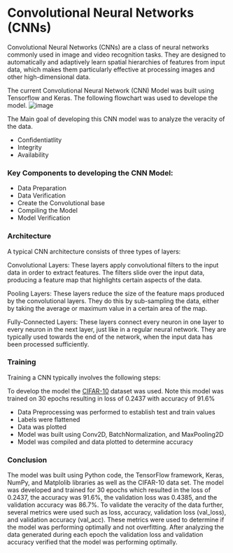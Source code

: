 # Convolutional Neural Networks (CNNs)
Convolutional Neural Networks (CNNs) are a class of neural networks commonly used in image and video recognition tasks. They are designed to automatically and adaptively learn spatial hierarchies of features from input data, which makes them particularly effective at processing images and other high-dimensional data.

The current Convolutional Neural Network (CNN) Model was built using Tensorflow and Keras.
The following flowchart was used to develope the model.
![image](https://user-images.githubusercontent.com/71196508/236646896-5a5fcc71-311e-44e0-9a88-d30efe084599.png)

The Main goal of developing this CNN model was to analyze the veracity of the data.
* Confidentiatlity
* Integrity
* Availability

### Key Components to developing the CNN Model: 
* Data Preparation
* Data Verification
* Create the Convolutional base
* Compiling the Model
* Model Verification

### Architecture
A typical CNN architecture consists of three types of layers:

Convolutional Layers: These layers apply convolutional filters to the input data in order to extract features. The filters slide over the input data, producing a feature map that highlights certain aspects of the data.

Pooling Layers: These layers reduce the size of the feature maps produced by the convolutional layers. They do this by sub-sampling the data, either by taking the average or maximum value in a certain area of the map.

Fully-Connected Layers: These layers connect every neuron in one layer to every neuron in the next layer, just like in a regular neural network. They are typically used towards the end of the network, when the input data has been processed sufficiently.

### Training
Training a CNN typically involves the following steps:

To develop the model the [CIFAR-10](https://www.tensorflow.org/datasets/catalog/cifar10) dataset was used. 
Note this model was trained on 30 epochs resulting in loss of 0.2437 with accuracy of 91.6%

* Data Preprocessing was performed to establish test and train values
* Labels were flattened
* Data was plotted
* Model was built using Conv2D, BatchNormalization, and MaxPooling2D
* Model was compiled and data plotted to determine accuracy

### Conclusion

The model was built using Python code, the TensorFlow framework, Keras, NumPy, and Matplolib libraries as well as the CIFAR-10 data set. 
The model was developed and trained for 30 epochs which resulted in the loss of 0.2437, the accuracy was 91.6%, the validation loss was 0.4385, and the validation accuracy was 86.7%.
To validate the veracity of the data further, several metrics were used such as loss, accuracy,  validation loss (val_loss), and validation accuracy (val_acc).  These metrics were used to determine if the model was performing optimally and not overfitting. After analyzing the data generated during each epoch the validation loss and validation accuracy verified that the model was performing optimally.  
